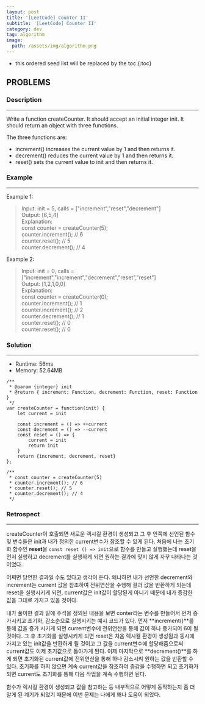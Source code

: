 ```yaml
---
layout: post
title: '[LeetCode] Counter II'
subtitle: '[LeetCode] Counter II'
category: dev
tag: algorithm
image:
  path: /assets/img/algorithm.png
---
```


<!-- prettier-ignore -->
* this ordered seed list will be replaced by the toc
{:toc}

## PROBLEMS

### **Description**

---

Write a function createCounter. It should accept an initial integer init. It should return an object with three functions.

The three functions are:

- increment() increases the current value by 1 and then returns it.
- decrement() reduces the current value by 1 and then returns it.
- reset() sets the current value to init and then returns it.

### **Example**

---

Example 1:

> Input: init = 5, calls = ["increment","reset","decrement"]  
> Output: [6,5,4]  
> Explanation:  
> const counter = createCounter(5);  
> counter.increment(); // 6  
> counter.reset(); // 5  
> counter.decrement(); // 4

Example 2:

> Input: init = 0, calls = ["increment","increment","decrement","reset","reset"]  
> Output: [1,2,1,0,0]  
> Explanation:  
> const counter = createCounter(0);  
> counter.increment(); // 1  
> counter.increment(); // 2  
> counter.decrement(); // 1  
> counter.reset(); // 0  
> counter.reset(); // 0

### Solution

---

- Runtime: 56ms
- Memory: 52.64MB

```
/**
 * @param {integer} init
 * @return { increment: Function, decrement: Function, reset: Function }
 */
var createCounter = function(init) {
    let current = init

    const increment = () => ++current
    const decrement = () => --current
    const reset = () => {
        current = init
        return init
    }
    return {increment, decrement, reset}
};

/**
 * const counter = createCounter(5)
 * counter.increment(); // 6
 * counter.reset(); // 5
 * counter.decrement(); // 4
 */
```

### Retrospect

---

createCounter이 호출되면 새로운 렉시컬 환경이 생성되고 그 후 안쪽에 선언된 함수 및 변수들은 init과 내가 정의한 current변수가 참조할 수 있게 된다. 처음에 나는 초기화 함수인 **reset**을 `const reset () => init`으로 함수를 만들고 실행했는데 reset을 먼저 실행하고 decrement를 실행하게 되면 원하는 결과에 맞지 않게 자꾸 나타나는 것이었다.

어쩌면 당연한 결과일 수도 있다고 생각이 든다. 왜냐하면 내가 선언한 decrement와 increment는 current 값을 참조하여 전위연산을 수행해 결과 값을 반환하게 되는데 reset을 실행시키게 되면, current값은 init값이 할당된게 아니기 때문에 내가 증감한 값을 그대로 가지고 있을 것이다.

내가 풀이한 결과 밑에 주석을 정의된 내용을 보면 conter라는 변수를 만들어서 먼저 증가시키고 초기화, 감소순으로 실행시키는 예시 코드가 있다. 먼저 **increment()**를 통해 값을 증가 시키게 되면 current변수에 전위연산을 통해 값이 하나 증가되어 6이 될 것이다. 그 후 초기화를 실행시키게 되면 reset은 처음 렉시컬 환경이 생성됨과 동시에 가지고 있는 init값을 반환하게 될 것이고 그 값을 current변수에 할당해줌으로써 current값도 이제 초기값으로 돌아가게 된다. 이제 마지막으로 **decrement()**를 하게 되면 초기화된 current값에 전위연산을 통해 하나 감소시켜 원하는 값을 반환할 수 있다. 초기화를 하지 않으면 계속 current값을 참조하여 증감을 수행하면 되고 초기화가 되면 current도 초기화를 통해 다음 작업을 계속 수행하면 된다.

함수가 렉시컬 환경이 생성되고 값을 참고하는 등 내부적으로 어떻게 동작하는지 좀 더 알게 된 계기가 되었기 때문에 이번 문제는 나에게 꽤나 도움이 되었다.
